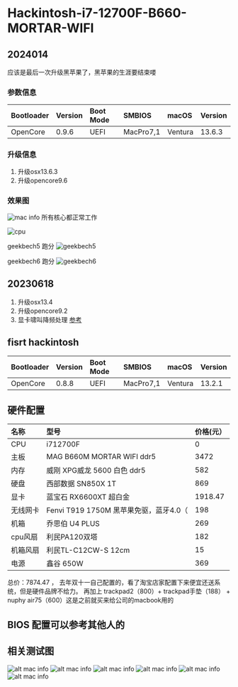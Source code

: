 
# Hackintosh-i7-12700F-B660-MORTAR-WIFI
## 2024014
应该是最后一次升级黑苹果了，黑苹果的生涯要结束喽

### 参数信息
|Bootloader|	Version	| Boot Mode|	SMBIOS|	macOS|	Version
| :---- | :---- | :---- | :---- | :---- | :---- |
| OpenCore |	0.9.6|	UEFI|	MacPro7,1	| Ventura |	13.6.3	
### 升级信息

1. 升级osx13.6.3 
2. 升级opencore9.6 

### 效果图
![mac info](./docs/20240114-this-mac.png)
所有核心都正常工作

![cpu](./docs/20140114-cpu.png)

geekbech5 跑分
![geekbech5](./docs/202040114-geekbench-5.png)

geekbech6 跑分
![geekbech6](./docs/202040114-geekbench-6.png)

## 20230618
1. 升级osx13.4 
2. 升级opencore9.2 
3. 显卡啸叫降频处理 [参考](https://zhuanlan.zhihu.com/p/629023610?utm_id=0
)

## fisrt hackintosh
|Bootloader|	Version	| Boot Mode|	SMBIOS|	macOS|	Version
| :---- | :---- | :---- | :---- | :---- | :---- |
| OpenCore |	0.8.8|	UEFI|	MacPro7,1	| Ventura |	13.2.1	

## 硬件配置

| 名称 | 型号 | 价格(元） |
| :---- | :---- | :---- |
|  CPU  |  i712700F | 0 |
| 主板 | MAG B660M MORTAR WIFI ddr5| 3472 |
| 内存 | 威刚 XPG威龙 5600 白色 ddr5| 582 |
| 硬盘 | 西部数据 SN850X 1T | 869 |
| 显卡 | 蓝宝石 RX6600XT 超白金| 1918.47 |
| 无线网卡 | Fenvi T919 1750M 黑苹果免驱，蓝牙4.0（| 198 |
| 机箱 | 乔思伯 U4 PLUS| 269 |
| cpu风扇 | 利民PA120双塔| 182 |
| 机箱风扇 | 利民TL-C12CW-S 12cm | 15 |
| 电源 | 鑫谷 650W | 369 |

总价：7874.47 ， 去年双十一自己配置的，看了淘宝店家配置下来便宜还送系统，但是硬件品牌不给力。
再加上 trackpad2（800）+ trackpad手垫（188） + nuphy air75（600）这是之前就买来给公司的macbook用的
## BIOS 配置可以参考其他人的

## 相关测试图

![alt mac info](./docs/mac-info.png)
![alt mac info](./docs/cpu.png)
![alt mac info](https://github.com/wwwpalmercom/Hackintosh-i7-12700F-B660-MORTAR-WIFI/blob/main/docs/metal.png)
![alt mac info](./docs/opencl.png)
![alt mac info](./docs/gadget01.png)
![alt mac info](./docs/gadget02.png)

